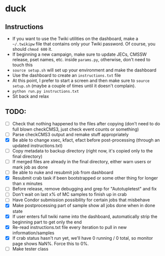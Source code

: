 # duck
## Instructions
* If you want to use the Twiki utilities on the dashboard, make a `~/.twikipw` file that contains only your Twiki password. Of course, you should `chmod 600` it.
* If beginning a new campaign, make sure to update JECs, CMSSW release, pset names, etc. inside `params.py`, otherwise, don't need to touch this
* `source setup.sh` will set up your environment and make the dashboard
* Use the dashboard to create an `instructions.txt` file
* At this point, I prefer to start a screen and then make sure to `source setup.sh` (maybe a couple of times until it doesn't complain).
* `python run.py instructions.txt`
* Sit back and relax

## TODO:
- [ ] Check that nothing happened to the files after copying (don't need to do full blown checkCMS3, just check event counts or something)
- [ ] Parse checkCMS3 output and remake stuff appropriately
- [x] Be able to change xsec, kfact, efact before post-processing (through an updated instructions.txt)
- [ ] Copy metadata to backup directory (right now, it's copied only to the final directory)
- [ ] If merged files are already in the final directory, either warn users or mark job as done
- [ ] Be able to nuke and resubmit job from dashboard
- [x] Resubmit crab task if been bootstrapped or some other thing for longer than x minutes
- [ ] Before release, remove debugging and grep for "Autotupletest" and fix
- [ ] Don't wait on last x% of MC samples to finish up in crab
- [ ] Have Condor submission possibility for certain jobs that misbehave
- [x] Make postprocessing part of sample show all jobs done when in done state
- [x] If user enters full twiki name into the dashboard, automatically strip the beginning part to get only the end
- [x] Re-read instructions.txt file every iteration to pull in new information/samples
- [x] If crab status hasn't run yet, we'll have 0 running / 0 total, so monitor page shows NaN%. Force this to 0%.
- [ ] Make tester class
